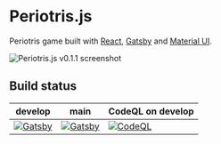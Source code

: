 # Periotris.js

Periotris game built with [React](https://reactjs.org/), [Gatsby](https://www.gatsbyjs.com/) and [Material UI](https://material-ui.com/).

![Periotris.js v0.1.1 screenshot](https://user-images.githubusercontent.com/32665105/128012524-9e989993-b7a5-4133-a68c-b15a62cd56ce.png)

## Build status

| develop                                                                                                                                                                                      | main                                                                                                                                                                                      | CodeQL on develop                                                                                                                                                                            |
| -------------------------------------------------------------------------------------------------------------------------------------------------------------------------------------------- | ----------------------------------------------------------------------------------------------------------------------------------------------------------------------------------------- | -------------------------------------------------------------------------------------------------------------------------------------------------------------------------------------------- |
| [![Gatsby](https://github.com/CSharperMantle/periotrisjs/actions/workflows/gatsby.yml/badge.svg?branch=develop)](https://github.com/CSharperMantle/periotrisjs/actions/workflows/gatsby.yml) | [![Gatsby](https://github.com/CSharperMantle/periotrisjs/actions/workflows/gatsby.yml/badge.svg?branch=main)](https://github.com/CSharperMantle/periotrisjs/actions/workflows/gatsby.yml) | [![CodeQL](https://github.com/CSharperMantle/periotrisjs/actions/workflows/codeql.yml/badge.svg?branch=develop)](https://github.com/CSharperMantle/periotrisjs/actions/workflows/codeql.yml) |
